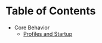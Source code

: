 # Table of Contents

- Core Behavior
  - [Profiles and Startup](core-behavior/profiles-and-startup)
